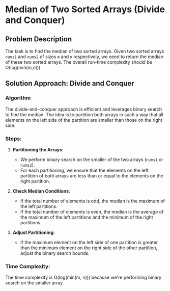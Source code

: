 # Median of Two Sorted Arrays (Divide and Conquer)

## Problem Description
The task is to find the median of two sorted arrays. Given two sorted arrays `nums1` and `nums2` of sizes `m` and `n` respectively, we need to return the median of these two sorted arrays. The overall run-time complexity should be O(log(min(m,n))).

## Solution Approach: Divide and Conquer

### Algorithm
The divide-and-conquer approach is efficient and leverages binary search to find the median. The idea is to partition both arrays in such a way that all elements on the left side of the partition are smaller than those on the right side.

### Steps:
1. **Partitioning the Arrays**: 
   - We perform binary search on the smaller of the two arrays (`nums1` or `nums2`).
   - For each partitioning, we ensure that the elements on the left partition of both arrays are less than or equal to the elements on the right partition.
   
2. **Check Median Conditions**:
   - If the total number of elements is odd, the median is the maximum of the left partitions.
   - If the total number of elements is even, the median is the average of the maximum of the left partitions and the minimum of the right partitions.
   
3. **Adjust Partitioning**:
   - If the maximum element on the left side of one partition is greater than the minimum element on the right side of the other partition, adjust the binary search bounds.

### Time Complexity:
The time complexity is O(log(min(m, n))) because we're performing binary search on the smaller array.
